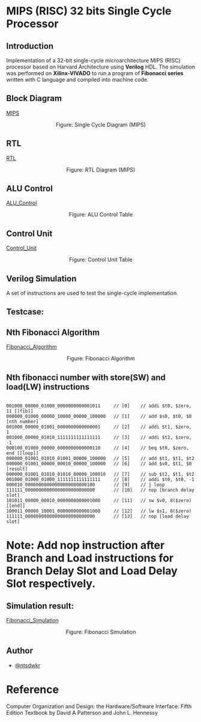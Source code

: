 # MIPS (RISC) 32 bits Single Cycle Processor

## Introduction

Implementation of a 32-bit single-cycle microarchitecture MIPS (RISC) processor based on Harvard Architecture using **Verilog** HDL. The simulation was performed on **Xilinx-VIVADO** to run a program of **Fibonacci series** written with C language and compiled into machine code.

## Block Diagram

[MIPS](Documents/MIPS.png)
<center>Figure: Single Cycle Diagram (MIPS)</center>

## RTL

[RTL](Documents/RTL.png)
<center>Figure: RTL Diagram (MIPS)</center>

## ALU Control

[ALU_Control](Documents/ALU_Control.png)
<center>Figure: ALU Control Table</center>


## Control Unit

[Control_Unit](Documents/Control_Unit.png)
<center>Figure: Control Unit Table</center>

## Verilog Simulation

A set of instructions are used to test the single-cycle implementation.

## Testcase: 

## Nth Fibonacci Algorithm

[Fibonacci_Algorithm](Documents/Fibonacci_Function.png)
<center>Figure: Fibonacci Algorithm</center>


## Nth fibonacci number with store(SW) and load(LW) instructions

```assembly

001000_00000_01000_0000000000001011     // [0]    // addi $t0, $zero, 11 [[fib]]
000000_01000_00000_10000_00000_100000   // [1]    // add $s0, $t0, $0 [nth number]
001000_00000_01001_0000000000000001     // [2]    // addi $t1, $zero, 1
001000_00000_01010_1111111111111111     // [3]    // addi $t2, $zero, -1
000100_01000_00000_0000000000000110     // [4]    // beq $t0, $zero, end [[loop]]
000000_01001_01010_01001_00000_100000   // [5]    // add $t1, $t1, $t2
000000_01001_00000_00010_00000_100000   // [6]    // add $v0, $t1, $0 [result]
000000_01001_01010_01010_00000_100010   // [7]    // sub $t2, $t1, $t2
001000_01000_01000_1111111111111111     // [8]    // addi $t0, $t0, -1
000010_00000000000000000000000100       // [9]    // j loop
111111_00000000000000000000000000       // [10]   // nop [branch delay slot]
101011_00000_00010_0000000000001000     // [11]   // sw $v0, 8($zero) [[end]]
100011_00000_10001_0000000000001000     // [12]   // lw $s1, 8($zero)
111111_00000000000000000000000000       // [13]   // nop [load delay slot]

```

# Note: Add nop instruction after **Branch** and **Load** instructions for Branch Delay Slot and Load Delay Slot respectively.

## Simulation result:

[Fibonacci_Simulation](Documents/Fibonacci_Simulation.png)
<center>Figure: Fibonacci Simulation</center>

## Author 
- [@ntsdwkr](https://github.com/ntsdwkr) 

# Reference

Computer Organization and Design: the Hardware/Software Interface: Fifth Edition
Textbook by David A Patterson and John L. Hennessy

